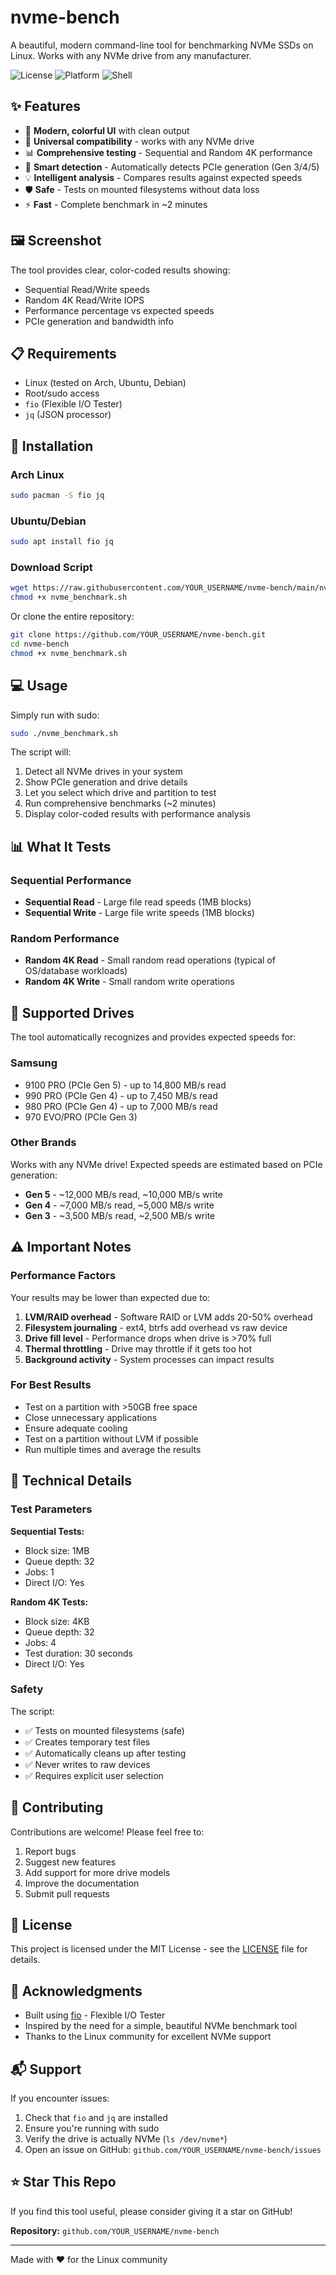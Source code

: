 # nvme-bench

A beautiful, modern command-line tool for benchmarking NVMe SSDs on Linux. Works with any NVMe drive from any manufacturer.

![License](https://img.shields.io/badge/license-MIT-blue.svg)
![Platform](https://img.shields.io/badge/platform-Linux-lightgrey.svg)
![Shell](https://img.shields.io/badge/shell-bash-green.svg)

## ✨ Features

- 🎨 **Modern, colorful UI** with clean output
- 🚀 **Universal compatibility** - works with any NVMe drive
- 📊 **Comprehensive testing** - Sequential and Random 4K performance
- 🎯 **Smart detection** - Automatically detects PCIe generation (Gen 3/4/5)
- 💡 **Intelligent analysis** - Compares results against expected speeds
- 🛡️ **Safe** - Tests on mounted filesystems without data loss
- ⚡ **Fast** - Complete benchmark in ~2 minutes

## 🖼️ Screenshot

The tool provides clear, color-coded results showing:
- Sequential Read/Write speeds
- Random 4K Read/Write IOPS
- Performance percentage vs expected speeds
- PCIe generation and bandwidth info

## 📋 Requirements

- Linux (tested on Arch, Ubuntu, Debian)
- Root/sudo access
- `fio` (Flexible I/O Tester)
- `jq` (JSON processor)

## 🚀 Installation

### Arch Linux
```bash
sudo pacman -S fio jq
```

### Ubuntu/Debian
```bash
sudo apt install fio jq
```

### Download Script
```bash
wget https://raw.githubusercontent.com/YOUR_USERNAME/nvme-bench/main/nvme_benchmark.sh
chmod +x nvme_benchmark.sh
```

Or clone the entire repository:
```bash
git clone https://github.com/YOUR_USERNAME/nvme-bench.git
cd nvme-bench
chmod +x nvme_benchmark.sh
```

## 💻 Usage

Simply run with sudo:

```bash
sudo ./nvme_benchmark.sh
```

The script will:
1. Detect all NVMe drives in your system
2. Show PCIe generation and drive details
3. Let you select which drive and partition to test
4. Run comprehensive benchmarks (~2 minutes)
5. Display color-coded results with performance analysis

## 📊 What It Tests

### Sequential Performance
- **Sequential Read** - Large file read speeds (1MB blocks)
- **Sequential Write** - Large file write speeds (1MB blocks)

### Random Performance  
- **Random 4K Read** - Small random read operations (typical of OS/database workloads)
- **Random 4K Write** - Small random write operations

## 🎯 Supported Drives

The tool automatically recognizes and provides expected speeds for:

### Samsung
- 9100 PRO (PCIe Gen 5) - up to 14,800 MB/s read
- 990 PRO (PCIe Gen 4) - up to 7,450 MB/s read
- 980 PRO (PCIe Gen 4) - up to 7,000 MB/s read
- 970 EVO/PRO (PCIe Gen 3)

### Other Brands
Works with any NVMe drive! Expected speeds are estimated based on PCIe generation:
- **Gen 5** - ~12,000 MB/s read, ~10,000 MB/s write
- **Gen 4** - ~7,000 MB/s read, ~5,000 MB/s write
- **Gen 3** - ~3,500 MB/s read, ~2,500 MB/s write

## ⚠️ Important Notes

### Performance Factors

Your results may be lower than expected due to:

1. **LVM/RAID overhead** - Software RAID or LVM adds 20-50% overhead
2. **Filesystem journaling** - ext4, btrfs add overhead vs raw device
3. **Drive fill level** - Performance drops when drive is >70% full
4. **Thermal throttling** - Drive may throttle if it gets too hot
5. **Background activity** - System processes can impact results

### For Best Results

- Test on a partition with >50GB free space
- Close unnecessary applications
- Ensure adequate cooling
- Test on a partition without LVM if possible
- Run multiple times and average the results

## 🔧 Technical Details

### Test Parameters

**Sequential Tests:**
- Block size: 1MB
- Queue depth: 32
- Jobs: 1
- Direct I/O: Yes

**Random 4K Tests:**
- Block size: 4KB
- Queue depth: 32
- Jobs: 4
- Test duration: 30 seconds
- Direct I/O: Yes

### Safety

The script:
- ✅ Tests on mounted filesystems (safe)
- ✅ Creates temporary test files
- ✅ Automatically cleans up after testing
- ✅ Never writes to raw devices
- ✅ Requires explicit user selection

## 🤝 Contributing

Contributions are welcome! Please feel free to:

1. Report bugs
2. Suggest new features
3. Add support for more drive models
4. Improve the documentation
5. Submit pull requests

## 📝 License

This project is licensed under the MIT License - see the [LICENSE](LICENSE) file for details.

## 🙏 Acknowledgments

- Built using [fio](https://github.com/axboe/fio) - Flexible I/O Tester
- Inspired by the need for a simple, beautiful NVMe benchmark tool
- Thanks to the Linux community for excellent NVMe support

## 📬 Support

If you encounter issues:

1. Check that `fio` and `jq` are installed
2. Ensure you're running with sudo
3. Verify the drive is actually NVMe (`ls /dev/nvme*`)
4. Open an issue on GitHub: `github.com/YOUR_USERNAME/nvme-bench/issues`

## ⭐ Star This Repo

If you find this tool useful, please consider giving it a star on GitHub!

**Repository:** `github.com/YOUR_USERNAME/nvme-bench`

---

Made with ❤️ for the Linux community
